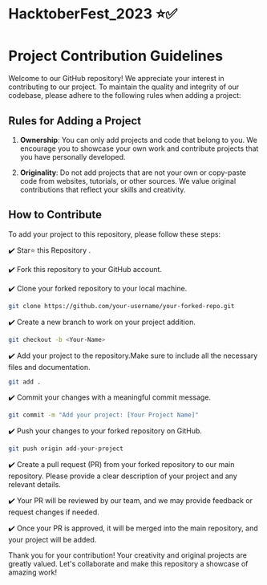 # HacktoberFest_2023 ⭐✅

# Project Contribution Guidelines
Welcome to our GitHub repository! We appreciate your interest in contributing to our project. To maintain the quality and integrity of our codebase, please adhere to the following rules when adding a project:

## Rules for Adding a Project

1. **Ownership**: You can only add projects and code that belong to you. We encourage you to showcase your own work and contribute projects that you have personally developed.

2. **Originality**: Do not add projects that are not your own or copy-paste code from websites, tutorials, or other sources. We value original contributions that reflect your skills and creativity.

## How to Contribute

To add your project to this repository, please follow these steps:

✔️ Star⭐ this Repository .

✔️ Fork this repository to your GitHub account.

✔️ Clone your forked repository to your local machine.

   ```bash
   git clone https://github.com/your-username/your-forked-repo.git
   ```

✔️ Create a new branch to work on your project addition.

   ```bash
   git checkout -b <Your-Name>
   ```

✔️ Add your project to the repository.Make sure to include all the necessary files and documentation.

   ```bash
   git add .
   ```

✔️ Commit your changes with a meaningful commit message.

```bash
git commit -m "Add your project: [Your Project Name]"
```
✔️ Push your changes to your forked repository on GitHub.

```bash
git push origin add-your-project
```
✔️ Create a pull request (PR) from your forked repository to our main repository. Please provide a clear description of your project and any relevant details.

✔️ Your PR will be reviewed by our team, and we may provide feedback or request changes if needed.

✔️ Once your PR is approved, it will be merged into the main repository, and your project will be added.

Thank you for your contribution! Your creativity and original projects are greatly valued. Let's collaborate and make this repository a showcase of amazing work!
